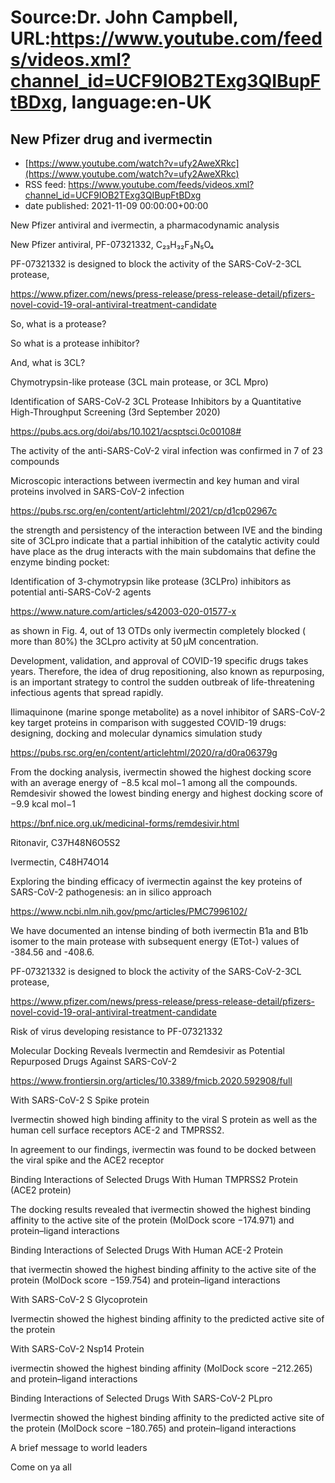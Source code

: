 # Source:Dr. John Campbell, URL:https://www.youtube.com/feeds/videos.xml?channel_id=UCF9IOB2TExg3QIBupFtBDxg, language:en-UK

## New Pfizer drug and ivermectin
 - [https://www.youtube.com/watch?v=ufy2AweXRkc](https://www.youtube.com/watch?v=ufy2AweXRkc)
 - RSS feed: https://www.youtube.com/feeds/videos.xml?channel_id=UCF9IOB2TExg3QIBupFtBDxg
 - date published: 2021-11-09 00:00:00+00:00

New Pfizer antiviral and ivermectin, a pharmacodynamic analysis

New Pfizer antiviral, PF-07321332, C₂₃H₃₂F₃N₅O₄

PF-07321332 is designed to block the activity of the SARS-CoV-2-3CL protease,

https://www.pfizer.com/news/press-release/press-release-detail/pfizers-novel-covid-19-oral-antiviral-treatment-candidate

So, what is a protease?

So what is a protease inhibitor?

And, what is 3CL?

Chymotrypsin-like protease (3CL main protease, or 3CL Mpro)

Identification of SARS-CoV‑2 3CL Protease Inhibitors by a Quantitative High-Throughput Screening (3rd September 2020)

https://pubs.acs.org/doi/abs/10.1021/acsptsci.0c00108#

The activity of the anti-SARS-CoV-2 viral infection was confirmed in 7 of 23 compounds

Microscopic interactions between ivermectin and key human and viral proteins involved in SARS-CoV-2 infection

https://pubs.rsc.org/en/content/articlehtml/2021/cp/d1cp02967c

the strength and persistency of the interaction between IVE and the binding site of 3CLpro indicate that a partial inhibition of the catalytic activity could have place as the drug interacts with the main subdomains that define the enzyme binding pocket:

Identification of 3-chymotrypsin like protease (3CLPro) inhibitors as potential anti-SARS-CoV-2 agents

https://www.nature.com/articles/s42003-020-01577-x

as shown in Fig. 4, out of 13 OTDs only ivermectin completely blocked ( more than 80%) the 3CLpro activity at 50 µM concentration. 

Development, validation, and approval of COVID-19 specific drugs takes years. Therefore, the idea of drug repositioning, also known as repurposing, is an important strategy to control the sudden outbreak of life-threatening infectious agents that spread rapidly.

Ilimaquinone (marine sponge metabolite) as a novel inhibitor of SARS-CoV-2 key target proteins in comparison with suggested COVID-19 drugs: designing, docking and molecular dynamics simulation study

https://pubs.rsc.org/en/content/articlehtml/2020/ra/d0ra06379g

From the docking analysis, ivermectin showed the highest docking score with an average energy of −8.5 kcal mol−1 among all the compounds. Remdesivir showed the lowest binding energy and highest docking score of −9.9 kcal mol−1

https://bnf.nice.org.uk/medicinal-forms/remdesivir.html

Ritonavir, C37H48N6O5S2

Ivermectin, C48H74O14

Exploring the binding efficacy of ivermectin against the key proteins of SARS-CoV-2 pathogenesis: an in silico approach

https://www.ncbi.nlm.nih.gov/pmc/articles/PMC7996102/
 
We have documented an intense binding of both ivermectin B1a and B1b isomer to the main protease with subsequent energy (ETot-) values of -384.56 and -408.6.

 PF-07321332 is designed to block the activity of the SARS-CoV-2-3CL protease,

https://www.pfizer.com/news/press-release/press-release-detail/pfizers-novel-covid-19-oral-antiviral-treatment-candidate

Risk of virus developing resistance to PF-07321332

Molecular Docking Reveals Ivermectin and Remdesivir as Potential Repurposed Drugs Against SARS-CoV-2

https://www.frontiersin.org/articles/10.3389/fmicb.2020.592908/full

With SARS-CoV-2 S Spike protein

Ivermectin showed high binding affinity to the viral S protein as well as the human cell surface receptors ACE-2 and TMPRSS2. 

In agreement to our findings, ivermectin was found to be docked between the viral spike and the ACE2 receptor 

Binding Interactions of Selected Drugs With Human TMPRSS2 Protein (ACE2 protein)

The docking results revealed that ivermectin showed the highest binding affinity to the active site of the protein (MolDock score −174.971) and protein–ligand interactions 

Binding Interactions of Selected Drugs With Human ACE-2 Protein

that ivermectin showed the highest binding affinity to the active site of the protein (MolDock score −159.754) and protein–ligand interactions 

With SARS-CoV-2 S Glycoprotein

Ivermectin showed the highest binding affinity to the predicted active site of the protein

With SARS-CoV-2 Nsp14 Protein

ivermectin showed the highest binding affinity (MolDock score −212.265) and protein–ligand interactions

Binding Interactions of Selected Drugs With SARS-CoV-2 PLpro

Ivermectin showed the highest binding affinity to the predicted active site of the protein (MolDock score −180.765) and protein–ligand interactions 

A brief message to world leaders

Come on ya all

